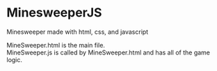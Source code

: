 # MinesweeperJS
Minesweeper made with html, css, and javascript

MineSweeper.html is the main file.  
MineSweeper.js is called by MineSweeper.html and has all of the game logic.

